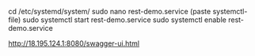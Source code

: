 cd /etc/systemd/system/
sudo nano rest-demo.service (paste systemctl-file)
sudo systemctl start rest-demo.service
sudo systemctl enable rest-demo.service


http://18.195.124.1:8080/swagger-ui.html